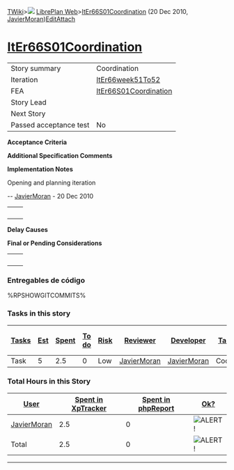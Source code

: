 [TWiki](Main_WebHome)&gt;![](/twiki/pub/TWiki/TWikiDocGraphics/web-bg-small.gif) [LibrePlan Web](LibrePlan_WebHome)&gt;[ItEr66S01Coordination](LibrePlan_ItEr66S01Coordination "Topic revision: 2 (20 Dec 2010 - 15:24:42)") (20 Dec 2010, [JavierMoran](Main_JavierMoran))[Edit](LibrePlan_ItEr66S01Coordination?t=1520343646 "Edit this topic text")[Attach](/twiki/bin/attach/LibrePlan/ItEr66S01Coordination "Attach an image or document to this topic")  

 [ItEr66S01Coordination](LibrePlan_ItEr66S01Coordination)
=========================================================

|                        |                                                          |
|------------------------|----------------------------------------------------------|
| Story summary          | Coordination                                             |
| Iteration              | [ItEr66week51To52](LibrePlan_ItEr66week51To52)           |
| FEA                    | [ItEr66S01Coordination](LibrePlan_ItEr66S01Coordination) |
| Story Lead             |                                                          |
| Next Story             |                                                          |
| Passed acceptance test | No                                                       |

**Acceptance Criteria**

**Additional Specification Comments**

**Implementation Notes**

Opening and planning iteration

-- [JavierMoran](Main_JavierMoran) - 20 Dec 2010

|     |     |
|-----|-----|
|     |     |

**Delay Causes**

**Final or Pending Considerations**

|     |     |
|-----|-----|
|     |     |

###  Entregables de código

%RPSHOWGITCOMMITS%

###  Tasks in this story

| [Tasks](LibrePlan_ItEr66S01Coordination?sortcol=0;table=2;up=0#sorted_table "Sort by this column") | [Est](LibrePlan_ItEr66S01Coordination?sortcol=1;table=2;up=0#sorted_table "Sort by this column") | [Spent](LibrePlan_ItEr66S01Coordination?sortcol=2;table=2;up=0#sorted_table "Sort by this column") | [To do](LibrePlan_ItEr66S01Coordination?sortcol=3;table=2;up=0#sorted_table "Sort by this column") | [Risk](LibrePlan_ItEr66S01Coordination?sortcol=4;table=2;up=0#sorted_table "Sort by this column") | [Reviewer](LibrePlan_ItEr66S01Coordination?sortcol=5;table=2;up=0#sorted_table "Sort by this column") | [Developer](LibrePlan_ItEr66S01Coordination?sortcol=6;table=2;up=0#sorted_table "Sort by this column") | [Task Name](LibrePlan_ItEr66S01Coordination?sortcol=7;table=2;up=0#sorted_table "Sort by this column") | [Start Date](LibrePlan_ItEr66S01Coordination?sortcol=8;table=2;up=0#sorted_table "Sort by this column") | [Est End Date](LibrePlan_ItEr66S01Coordination?sortcol=9;table=2;up=0#sorted_table "Sort by this column") | [End Date](LibrePlan_ItEr66S01Coordination?sortcol=10;table=2;up=0#sorted_table "Sort by this column") |
|----------------------------------------------------------------------------------------------------|--------------------------------------------------------------------------------------------------|----------------------------------------------------------------------------------------------------|----------------------------------------------------------------------------------------------------|---------------------------------------------------------------------------------------------------|-------------------------------------------------------------------------------------------------------|--------------------------------------------------------------------------------------------------------|--------------------------------------------------------------------------------------------------------|---------------------------------------------------------------------------------------------------------|-----------------------------------------------------------------------------------------------------------|--------------------------------------------------------------------------------------------------------|
| Task                                                                                               | 5                                                                                                | 2.5                                                                                                | 0                                                                                                  | Low                                                                                               | [JavierMoran](Main_JavierMoran)                                                                       | [JavierMoran](Main_JavierMoran)                                                                        | Coordination                                                                                           |                                                                                                         |                                                                                                           |                                                                                                        |

###  Total Hours in this Story

| [User](LibrePlan_ItEr66S01Coordination?sortcol=0;table=3;up=0#sorted_table "Sort by this column") | [Spent in XpTracker](LibrePlan_ItEr66S01Coordination?sortcol=1;table=3;up=0#sorted_table "Sort by this column") | [Spent in phpReport](LibrePlan_ItEr66S01Coordination?sortcol=2;table=3;up=0#sorted_table "Sort by this column") | [Ok?](LibrePlan_ItEr66S01Coordination?sortcol=3;table=3;up=0#sorted_table "Sort by this column") |
|---------------------------------------------------------------------------------------------------|-----------------------------------------------------------------------------------------------------------------|-----------------------------------------------------------------------------------------------------------------|--------------------------------------------------------------------------------------------------|
| [JavierMoran](Main_JavierMoran)                                                                   | 2.5                                                                                                             | 0                                                                                                               | ![ALERT!](/twiki/pub/TWiki/TWikiDocGraphics/warning.gif "ALERT!")                                |
| Total                                                                                             | 2.5                                                                                                             | 0                                                                                                               | ![ALERT!](/twiki/pub/TWiki/TWikiDocGraphics/warning.gif "ALERT!")                                |

------------------------------------------------------------------------
